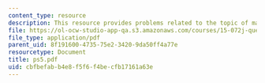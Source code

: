 ```yaml
---
content_type: resource
description: This resource provides problems related to the topic of markov process.
file: https://ol-ocw-studio-app-qa.s3.amazonaws.com/courses/15-072j-queues-theory-and-applications-spring-2006/cbfbefabb4e8f5f6f4becfb17161a63e_ps5.pdf
file_type: application/pdf
parent_uid: 8f191600-4735-75e2-3420-9da50ff4a77e
resourcetype: Document
title: ps5.pdf
uid: cbfbefab-b4e8-f5f6-f4be-cfb17161a63e
---
```

